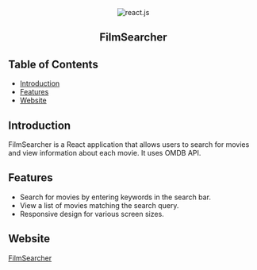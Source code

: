<div align="center">
  <div>
    <img src="https://img.shields.io/badge/-React_JS-black?style=for-the-badge&logoColor=white&logo=react&color=61DAFB" alt="react.js" />
  </div>

 <h2>FilmSearcher</h2>
</div>


## Table of Contents
- [Introduction](#introduction)
- [Features](#features)
- [Website](#website)

## Introduction

FilmSearcher is a React application that allows users to search for movies and view information about each movie. It uses OMDB API.

## Features

- Search for movies by entering keywords in the search bar.
- View a list of movies matching the search query.
- Responsive design for various screen sizes.

## Website

[FilmSearcher](https://filmsearcher-dajuuu.netlify.app)